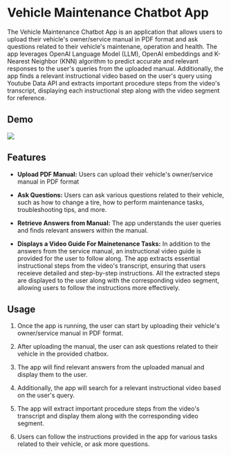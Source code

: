 # Vehicle Maintenance Chatbot App

The Vehicle Maintenance Chatbot App is an application that allows users to upload their vehicle's owner/service manual in PDF format and ask questions related to their vehicle's maintenane, operation and health. The app leverages OpenAI Language Model (LLM), OpenAI embeddings and K-Nearest Neighbor (KNN) algorithm to predict accurate and relevant responses to the user's queries from the uploaded manual. Additionally, the app finds a relevant instructional video based on the user's query using Youtube Data API and extracts important procedure steps from the video's transcript, displaying each instructional step along with the video segment for reference.

## Demo
![](https://www.youtube.com/watch?v=o8BI-6gtOSs&ab_channel=MANSARI)

## Features

- **Upload PDF Manual:** Users can upload their vehicle's owner/service manual in PDF format

- **Ask Questions:** Users can ask various questions related to their vehicle, such as how to change a tire, how to perform maintenance tasks, troubleshooting tips, and more.

- **Retrieve Answers from Manual:** The app understands the user queries and finds relevant answers within the manual.

- **Displays a Video Guide For Mainetenance Tasks:** In addition to the answers from the service manual, an instructional video guide is provided for the user to follow along. The app extracts essential instructional steps from the video's transcript, ensuring that users receieve detailed and step-by-step instructions.
  All the extracted steps are displayed to the user along with the corresponding video segment, allowing users to follow the instructions more effectively.

## Usage

1. Once the app is running, the user can start by uploading their vehicle's owner/service manual in PDF format.

2. After uploading the manual, the user can ask questions related to their vehicle in the provided chatbox.

3. The app will find relevant answers from the uploaded manual and display them to the user.

4. Additionally, the app will search for a relevant instructional video based on the user's query.

5. The app will extract important procedure steps from the video's transcript and display them along with the corresponding video segment.

6. Users can follow the instructions provided in the app for various tasks related to their vehicle, or ask more questions.

